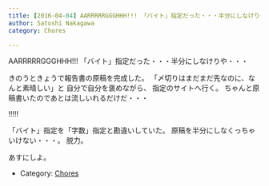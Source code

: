 ```yaml
---
title: [2016-04-04] AARRRRRGGGHHH!!! 「バイト」指定だった・・・半分にしなけりや・・・
author: Satoshi Nakagawa
category: Chores

---
```


AARRRRRGGGHHH!!! 「バイト」指定だった・・・半分にしなけりや・・・

 きのうときょうで報告書の原稿を完成した。
「〆切りはまだまだ先なのに、なんと素晴しい」と
自分で自分を褒めながら、
指定のサイトへ行く。
ちゃんと原稿書いたのであとは流しいれるだけだ・・・

 !!!!!

 「バイト」指定を「字数」指定と勘違いしていた。
原稿を半分にしなくっちゃいけない・・・。
脱力。

 あすにしよ。

- Category: [Chores](https://merapano.github.io/categories.html#Chores)

